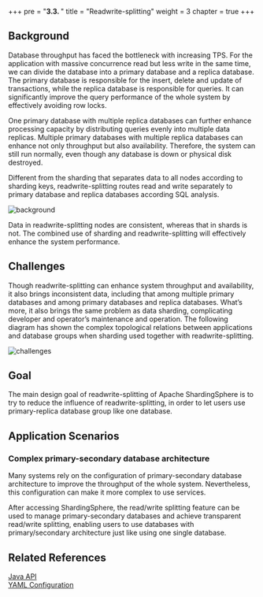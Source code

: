 +++
pre = "<b>3.3. </b>"
title = "Readwrite-splitting"
weight = 3
chapter = true
+++

## Background

Database throughput has faced the bottleneck with increasing TPS. For the application with massive concurrence read but less write in the same time, we can divide the database into a primary database and a replica database. The primary database is responsible for the insert, delete and update of transactions, while the replica database is responsible for queries. It can significantly improve the query performance of the whole system by effectively avoiding row locks.

One primary database with multiple replica databases can further enhance processing capacity by distributing queries evenly into multiple data replicas. Multiple primary databases with multiple replica databases can enhance not only throughput but also availability. Therefore, the system can still run normally, even though any database is down or physical disk destroyed.

Different from the sharding that separates data to all nodes according to sharding keys, readwrite-splitting routes read and write separately to primary database and replica databases according SQL analysis.

![background](https://shardingsphere.apache.org/document/current/img/readwrite-splitting/background.png)

Data in readwrite-splitting nodes are consistent, whereas that in shards is not. The combined use of sharding and readwrite-splitting will effectively enhance the system performance.

## Challenges

Though readwrite-splitting can enhance system throughput and availability, it also brings inconsistent data, including that among multiple primary databases and among primary databases and replica databases. What’s more, it also brings the same problem as data sharding, complicating developer and operator’s maintenance and operation. The following diagram has shown the complex topological relations between applications and database groups when sharding used together with readwrite-splitting.

![challenges](https://shardingsphere.apache.org/document/current/img/readwrite-splitting/challenges.png)

## Goal

The main design goal of readwrite-splitting of Apache ShardingSphere is to try to reduce the influence of readwrite-splitting, in order to let users use primary-replica database group like one database.

## Application Scenarios

### Complex primary-secondary database architecture

Many systems rely on the configuration of primary-secondary database architecture to improve the throughput of the whole system. Nevertheless, this configuration can make it more complex to use services. 

After accessing ShardingSphere, the read/write splitting feature can be used to manage primary-secondary databases and achieve transparent read/write splitting, enabling users to use databases with primary/secondary architecture just like using one single database.

## Related References

[Java API](/en/user-manual/shardingsphere-jdbc/java-api/rules/readwrite-splitting)\
[YAML Configuration](/en/user-manual/shardingsphere-jdbc/yaml-config/rules/readwrite-splitting)
